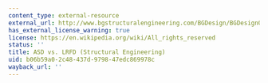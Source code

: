 ```yaml
---
content_type: external-resource
external_url: http://www.bgstructuralengineering.com/BGDesign/BGDesign05.htm
has_external_license_warning: true
license: https://en.wikipedia.org/wiki/All_rights_reserved
status: ''
title: ASD vs. LRFD (Structural Engineering)
uid: b06b59a0-2c48-437d-9798-47edc869978c
wayback_url: ''
---
```


